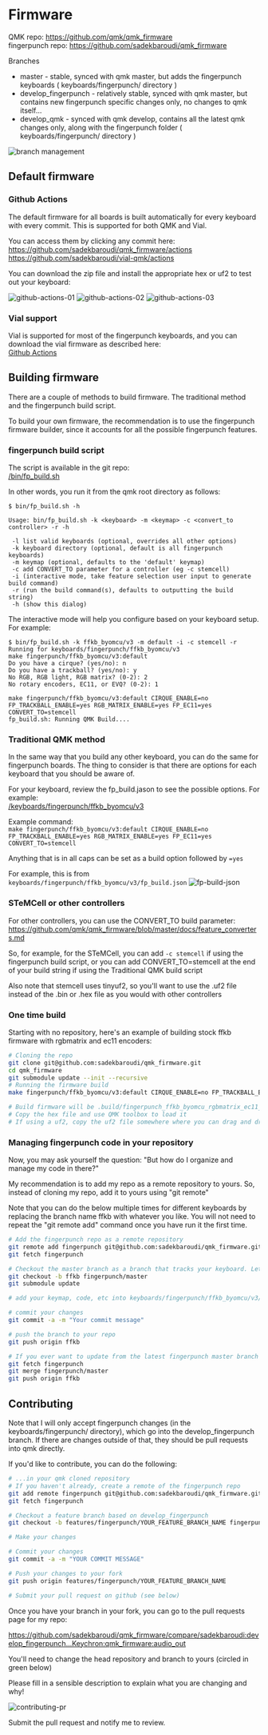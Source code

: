 # Firmware

QMK repo: https://github.com/qmk/qmk_firmware  
fingerpunch repo: https://github.com/sadekbaroudi/qmk_firmware

Branches
* master - stable, synced with qmk master, but adds the fingerpunch keyboards ( keyboards/fingerpunch/ directory )
* develop_fingerpunch - relatively stable, synced with qmk master, but contains new fingerpunch specific changes only, no changes to qmk itself...
* develop_qmk - synced with qmk develop, contains all the latest qmk changes only, along with the fingerpunch folder ( keyboards/fingerpunch/ directory )

![branch management](images/fingerpunch-repo-branch-management.png)

## Default firmware

### Github Actions

The default firmware for all boards is built automatically for every keyboard with every commit. This is supported for both QMK and Vial.

You can access them by clicking any commit here:
https://github.com/sadekbaroudi/qmk_firmware/actions  
https://github.com/sadekbaroudi/vial-qmk/actions

You can download the zip file and install the appropriate hex or uf2 to test out your keyboard:

![github-actions-01](images/github-actions-01.png)
![github-actions-02](images/github-actions-02.png)
![github-actions-03](images/github-actions-03.png)


### Vial support

Vial is supported for most of the fingerpunch keyboards, and you can download the vial firmware as described here:  
[Github Actions](#Github-Actions)


## Building firmware

There are a couple of methods to build firmware. The traditional method and the fingerpunch build script.

To build your own firmware, the recommendation is to use the fingerpunch firmware builder, since it accounts for all the possible fingerpunch features.

### fingerpunch build script

 The script is available in the git repo:  
 [/bin/fp_build.sh](/bin/fp_build.sh)

 In other words, you run it from the qmk root directory as follows:  
 ```
 $ bin/fp_build.sh -h

 Usage: bin/fp_build.sh -k <keyboard> -m <keymap> -c <convert_to controller> -r -h

  -l list valid keyboards (optional, overrides all other options)
  -k keyboard directory (optional, default is all fingerpunch keyboards)
  -m keymap (optional, defaults to the 'default' keymap)
  -c add CONVERT_TO parameter for a controller (eg -c stemcell)
  -i (interactive mode, take feature selection user input to generate build command)
  -r (run the build command(s), defaults to outputting the build string)
  -h (show this dialog)
 ```

The interactive mode will help you configure based on your keyboard setup. For example:

```
$ bin/fp_build.sh -k ffkb_byomcu/v3 -m default -i -c stemcell -r
Running for keyboards/fingerpunch/ffkb_byomcu/v3
make fingerpunch/ffkb_byomcu/v3:default
Do you have a cirque? (yes/no): n
Do you have a trackball? (yes/no): y
No RGB, RGB light, RGB matrix? (0-2): 2
No rotary encoders, EC11, or EVQ? (0-2): 1

make fingerpunch/ffkb_byomcu/v3:default CIRQUE_ENABLE=no FP_TRACKBALL_ENABLE=yes RGB_MATRIX_ENABLE=yes FP_EC11=yes CONVERT_TO=stemcell
fp_build.sh: Running QMK Build....
```

### Traditional QMK method

In the same way that you build any other keyboard, you can do the same for fingerpunch boards. The thing to consider is that there are options for each keyboard that you should be aware of.

For your keyboard, review the fp_build.jason to see the possible options. For example:  
 [/keyboards/fingerpunch/ffkb_byomcu/v3](/keyboards/fingerpunch/ffkb_byomcu/v3)

Example command:  
`make fingerpunch/ffkb_byomcu/v3:default CIRQUE_ENABLE=no FP_TRACKBALL_ENABLE=yes RGB_MATRIX_ENABLE=yes FP_EC11=yes CONVERT_TO=stemcell`

Anything that is in all caps can be set as a build option followed by `=yes`

For example, this is from `keyboards/fingerpunch/ffkb_byomcu/v3/fp_build.json`
![fp-build-json](images/fp-build-json.png)

### STeMCell or other controllers

For other controllers, you can use the CONVERT_TO build parameter:
https://github.com/qmk/qmk_firmware/blob/master/docs/feature_converters.md

So, for example, for the STeMCell, you can add `-c stemcell` if using the fingerpunch build script, or you can add CONVERT_TO=stemcell at the end of your build string if using the Traditional QMK build script

Also note that stemcell uses tinyuf2, so you'll want to use the .uf2 file instead of the .bin or .hex file as you would with other controllers

### One time build

Starting with no repository, here's an example of building stock ffkb firmware with rgbmatrix and ec11 encoders:
```bash
# Cloning the repo
git clone git@github.com:sadekbaroudi/qmk_firmware.git
cd qmk_firmware
git submodule update --init --recursive
# Running the firmware build
make fingerpunch/ffkb_byomcu/v3:default CIRQUE_ENABLE=no FP_TRACKBALL_ENABLE=yes RGB_MATRIX_ENABLE=yes FP_EC11=yes CONVERT_TO=stemcell

# Build firmware will be .build/fingerpunch_ffkb_byomcu_rgbmatrix_ec11_default.hex
# Copy the hex file and use QMK toolbox to load it
# If using a uf2, copy the uf2 file somewhere where you can drag and drop it to flash your STeMcell
```

### Managing fingerpunch code in your repository

Now, you may ask yourself the question: "But how do I organize and manage my code in there?"

My recommendation is to add my repo as a remote repository to yours. So, instead of cloning my repo, add it to yours using "git remote"

Note that you can do the below multiple times for different keyboards by replacing the branch name ffkb with whatever you like. You will not need to repeat the "git remote add" command once you have run it the first time.

```bash
# Add the fingerpunch repo as a remote repository
git remote add fingerpunch git@github.com:sadekbaroudi/qmk_firmware.git
git fetch fingerpunch

# Checkout the master branch as a branch that tracks your keyboard. Let's use ffkb in this example
git checkout -b ffkb fingerpunch/master
git submodule update

# add your keymap, code, etc into keyboards/fingerpunch/ffkb_byomcu/v3/keymaps/{your_keymap_dir}

# commit your changes
git commit -a -m "Your commit message"

# push the branch to your repo
git push origin ffkb

# If you ever want to update from the latest fingerpunch master branch in the future
git fetch fingerpunch
git merge fingerpunch/master
git push origin ffkb
```

## Contributing

Note that I will only accept fingerpunch changes (in the keyboards/fingerpunch/ directory), which go into the develop_fingerpunch branch. If there are changes outside of that, they should be pull requests into qmk directly.

If you'd like to contribute, you can do the following:
```bash
# ...in your qmk cloned repository
# If you haven't already, create a remote of the fingerpunch repo
git add remote fingerpunch git@github.com:sadekbaroudi/qmk_firmware.git
git fetch fingerpunch

# Checkout a feature branch based on develop_fingerpunch
git checkout -b features/fingerpunch/YOUR_FEATURE_BRANCH_NAME fingerpunch/develop_fingerpunch

# Make your changes

# Commit your changes
git commit -a -m "YOUR COMMIT MESSAGE"

# Push your changes to your fork
git push origin features/fingerpunch/YOUR_FEATURE_BRANCH_NAME

# Submit your pull request on github (see below)
```

Once you have your branch in your fork, you can go to the pull requests page for my repo:

https://github.com/sadekbaroudi/qmk_firmware/compare/sadekbaroudi:develop_fingerpunch...Keychron:qmk_firmware:audio_out

You'll need to change the head repository and branch to yours (circled in green below)

Please fill in a sensible description to explain what you are changing and why!

![contributing-pr](images/contributing-pr.jpg)

Submit the pull request and notify me to review.
